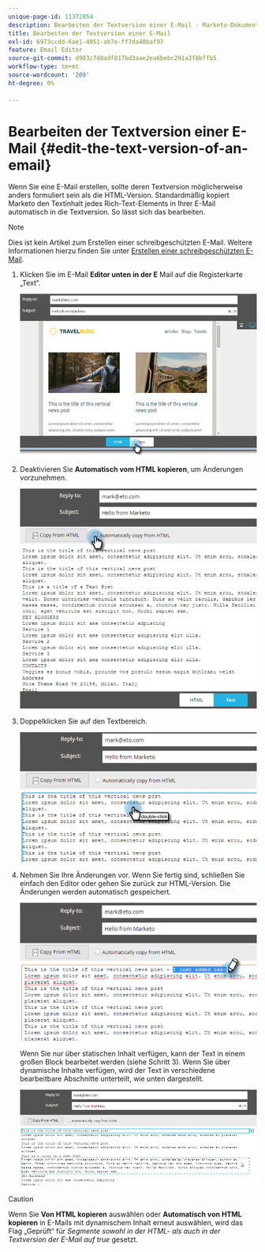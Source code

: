 ```yaml
---
unique-page-id: 11372054
description: Bearbeiten der Textversion einer E-Mail - Marketo-Dokumente - Produktdokumentation
title: Bearbeiten der Textversion einer E-Mail
exl-id: 6973ccdd-6ae1-4051-ab7e-ff7da40baf97
feature: Email Editor
source-git-commit: d903c7d8adf817bd3aae2ea6bebc291a3f8bffb5
workflow-type: tm+mt
source-wordcount: '209'
ht-degree: 0%

---
```


# Bearbeiten der Textversion einer E-Mail {#edit-the-text-version-of-an-email}

Wenn Sie eine E-Mail erstellen, sollte deren Textversion möglicherweise anders formuliert sein als die HTML-Version. Standardmäßig kopiert Marketo den Textinhalt jedes Rich-Text-Elements in Ihrer E-Mail automatisch in die Textversion. So lässt sich das bearbeiten.

>[!NOTE]
>
>Dies ist kein Artikel zum Erstellen einer schreibgeschützten E-Mail. Weitere Informationen hierzu finden Sie unter [Erstellen einer schreibgeschützten E-Mail](/help/marketo/product-docs/email-marketing/general/creating-an-email/create-a-text-only-email.md).

1. Klicken Sie im E-Mail **Editor unten in der E** Mail auf die Registerkarte „Text“.

   ![](assets/one-5.png)

1. Deaktivieren Sie **Automatisch vom HTML kopieren**, um Änderungen vorzunehmen.

   ![](assets/two-5.png)

1. Doppelklicken Sie auf den Textbereich.

   ![](assets/three-4.png)

1. Nehmen Sie Ihre Änderungen vor. Wenn Sie fertig sind, schließen Sie einfach den Editor oder gehen Sie zurück zur HTML-Version. Die Änderungen werden automatisch gespeichert.

   ![](assets/four-4.png)

   Wenn Sie nur über statischen Inhalt verfügen, kann der Text in einem großen Block bearbeitet werden (siehe Schritt 3). Wenn Sie über dynamische Inhalte verfügen, wird der Text in verschiedene bearbeitbare Abschnitte unterteilt, wie unten dargestellt.

   ![](assets/five-3.png)

>[!CAUTION]
>
>Wenn Sie **Von HTML kopieren** auswählen oder **Automatisch von HTML kopieren** in E-Mails mit dynamischem Inhalt erneut auswählen, wird das Flag „Geprüft“ für _Segmente sowohl in der HTML- als auch in der Textversion der E-Mail auf true_ gesetzt.
